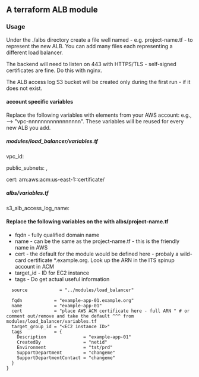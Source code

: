 ## A terraform ALB module

### Usage

Under the ./albs directory create a file well named - e.g. project-name.tf - to represent the new ALB.  You can add many files each representing a different load balancer.

The backend will need to listen on 443 with HTTPS/TLS - self-signed certificates are fine.  Do this with nginx.

The ALB access log S3 bucket will be created only during the first run - if it does not exist.

#### account specific variables

Replace the following variables with elements from your AWS account: e.g., <vpcID> --> "vpc-nnnnnnnnnnnnnnnnn".  These variables will be reused for every new ALB you add.

##### modules/load_balancer/variables.tf

vpc_id:
<vpcID>

public_subnets:
<subnetID01>,<subnetID02>

cert:
arn:aws:acm:us-east-1:<accountID>:certificate/<certID>

##### albs/variables.tf

s3_alb_access_log_name:
<s3-alb-access-log>

#### Replace the following variables on the with albs/project-name.tf

- fqdn - fully qualified domain name
- name - can be the same as the project-name.tf - this is the friendly name in AWS
- cert - the default for the module would be defined here - probaly a wild-card certificate *.example.org.  Look up the ARN in the ITS spinup account in ACM
- target_id - ID for EC2 instance
- tags - Do get actual useful information

```module "example-app-01" {
  source            = "../modules/load_balancer"

  fqdn            = "example-app-01.example.org"
  name            = "example-app-01"
  cert            = "place AWS ACM certificate here - full ARN " # or comment out/remove and take the default ^^^ from modules/load_balancer/variables.tf
  target_group_id = "<EC2 instance ID>"
  tags            = {
    Description              = "example-app-01"
    CreatedBy                = "netid"
    Environment              = "tst/prd"
    SupportDepartment        = "changeme"
    SupportDepartmentContact = "changeme"
  }
}
```
